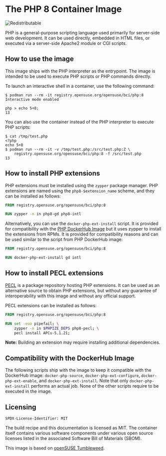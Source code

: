 # The PHP 8 Container Image

![Redistributable](https://img.shields.io/badge/Redistributable-Yes-green)


PHP is a general-purpose scripting language used primarily for server-side web
development. It can be used directly, embedded in HTML files, or executed via a
server-side Apache2 module or CGI scripts.

## How to use the image

This image ships with the PHP interpreter as the entrypoint. The image is
intended to be used to execute PHP scripts or PHP commands directly.

To launch an interactive shell in a container, use the following command:
```ShellSession
$ podman run --rm -it registry.opensuse.org/opensuse/bci/php:8
Interactive mode enabled

php > echo 5+8;
13
```

You can also use the container instead of the PHP
interpreter to execute PHP scripts:
```ShellSession
$ cat /tmp/test.php
<?php
echo 5+8
$ podman run --rm -it -v /tmp/test.php:/src/test.php:Z \
    registry.opensuse.org/opensuse/bci/php:8 -f /src/test.php
13
```

## How to install PHP extensions

PHP extensions must be installed using the `zypper` package manager. PHP
extensions are named using the `php8-$extension_name` scheme,
and they can be installed as follows:

```Dockerfile
FROM registry.opensuse.org/opensuse/bci/php:8

RUN zypper -n in php8-gd php8-intl
```

Alternatively, you can use the `docker-php-ext-install` script. It is provided
for compatibility with the [PHP DockerHub Image](https://hub.docker.com/_/php)
but it uses zypper to install the extensions from RPMs. It is provided for
compatibility reasons and can be used similar to the script from PHP DockerHub
image:

```Dockerfile
FROM registry.opensuse.org/opensuse/bci/php:8

RUN docker-php-ext-install gd intl
```

## How to install PECL extensions

[PECL](https://pecl.php.net/) is a package repository hosting PHP extensions. It
can be used as an alternative source to obtain PHP extensions, but without any
guarantee of interoperability with this image and without any official support.

PECL extensions can be installed as follows:

```Dockerfile
FROM registry.opensuse.org/opensuse/bci/php:8

RUN set -euo pipefail; \
    zypper -n in $PHPIZE_DEPS php8-pecl; \
    pecl install APCu-5.1.21;
```

**Note:** Building an extension may require installing additional dependencies.


## Compatibility with the DockerHub Image

The following scripts ship with the image to keep it compatible with the
DockerHub image: `docker-php-source`, `docker-php-ext-configure`,
`docker-php-ext-enable`, and `docker-php-ext-install`. Note that only
`docker-php-ext-install` performs an actual job. None of the other scripts
require to be executed in the image.

## Licensing
`SPDX-License-Identifier: MIT`

The build recipe and this documentation is licensed as MIT.
The container itself contains various software components under various open source licenses listed in the associated
Software Bill of Materials (SBOM).

This image is based on [openSUSE Tumbleweed](https://get.opensuse.org/tumbleweed/).

